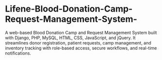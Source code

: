 # Lifene-Blood-Donation-Camp-Request-Management-System-
A web-based Blood Donation Camp and Request Management System built with Django, PHP, MySQL, HTML, CSS, JavaScript, and jQuery. It streamlines donor registration, patient requests, camp management, and inventory tracking with role-based access, secure workflows, and real-time notifications.
